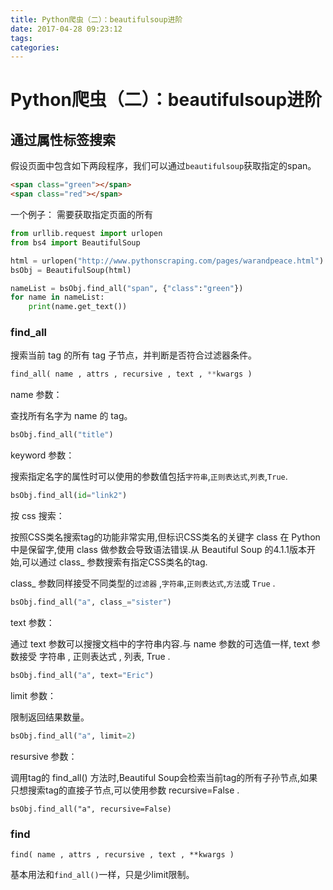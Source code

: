 ```yaml
---
title: Python爬虫（二）：beautifulsoup进阶
date: 2017-04-28 09:23:12
tags:
categories:
---
```

# Python爬虫（二）：beautifulsoup进阶

## 通过属性标签搜索

假设页面中包含如下两段程序，我们可以通过`beautifulsoup`获取指定的span。

```html
<span class="green"></span>
<span class="red"></span>
```

一个例子：
需要获取指定页面的所有

```python
from urllib.request import urlopen
from bs4 import BeautifulSoup

html = urlopen("http://www.pythonscraping.com/pages/warandpeace.html")
bsObj = BeautifulSoup(html)

nameList = bsObj.find_all("span", {"class":"green"})
for name in nameList:
    print(name.get_text())
```

### find_all

搜索当前 tag 的所有 tag 子节点，并判断是否符合过滤器条件。

```python
find_all( name , attrs , recursive , text , **kwargs )
```

name 参数：

查找所有名字为 name 的 tag。

```python
bsObj.find_all("title")
```

keyword 参数：

搜索指定名字的属性时可以使用的参数值包括`字符串`,`正则表达式`,`列表`,`True`.

```python
bsObj.find_all(id="link2")
```

按 css 搜索：

按照CSS类名搜索tag的功能非常实用,但标识CSS类名的关键字 class 在 Python 中是保留字,使用 class 做参数会导致语法错误.从 Beautiful Soup 的4.1.1版本开始,可以通过 class_ 参数搜索有指定CSS类名的tag.

class_ 参数同样接受不同类型的`过滤器` ,`字符串`,`正则表达式`,`方法`或 `True` .

```python
bsObj.find_all("a", class_="sister")
```

text 参数：

通过 text 参数可以搜搜文档中的字符串内容.与 name 参数的可选值一样, text 参数接受 字符串 , 正则表达式 , 列表, True .

```python
bsObj.find_all("a", text="Eric")
```

limit 参数：

限制返回结果数量。

```python
bsObj.find_all("a", limit=2)
```

resursive 参数：

调用tag的 find_all() 方法时,Beautiful Soup会检索当前tag的所有子孙节点,如果只想搜索tag的直接子节点,可以使用参数 recursive=False .
```
bsObj.find_all("a", recursive=False)
```

### find
```
find( name , attrs , recursive , text , **kwargs )
```
基本用法和`find_all()`一样，只是少limit限制。
